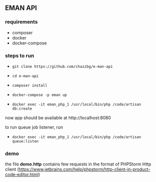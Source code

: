 ## EMAN API

### requirements
- composer
- docker
- docker-compose

### steps to run

- ```git clone https://github.com/chazzbg/e-man-api```

- ```cd e-man-api```

- ```composer install```

- ```docker-compose -p eman up```

- ```docker exec -it eman_php_1 /usr/local/bin/php /code/artisan db:create```


now app should be available at http://localhost:8080

to run queue job listener, run 

- ```docker exec -it eman_php_1 /usr/local/bin/php /code/artisan queue:listen``` 


### demo
the file **demo.http** contains few requests in the format of PHPStorm Http client (https://www.jetbrains.com/help/phpstorm/http-client-in-product-code-editor.html)

